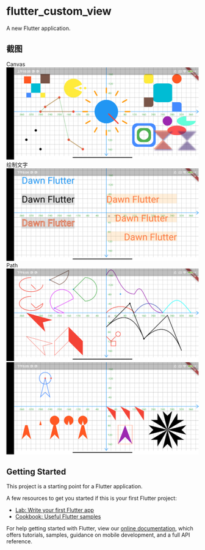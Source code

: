 # flutter_custom_view

A new Flutter application.

## 截图
Canvas
![Canvas_01](screenshot/canvas_01.png)
绘制文字
![Draw_text](screenshot/draw_text.png)
Path
![Path_01](screenshot/path_01.png)
![Path_02](screenshot/path_02.png)


## Getting Started

This project is a starting point for a Flutter application.

A few resources to get you started if this is your first Flutter project:

- [Lab: Write your first Flutter app](https://flutter.dev/docs/get-started/codelab)
- [Cookbook: Useful Flutter samples](https://flutter.dev/docs/cookbook)

For help getting started with Flutter, view our
[online documentation](https://flutter.dev/docs), which offers tutorials,
samples, guidance on mobile development, and a full API reference.
